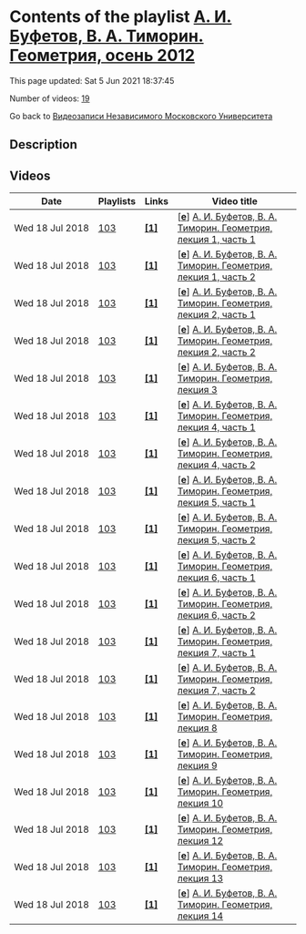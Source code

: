 # Contents of the playlist [А. И. Буфетов, В. А. Тиморин. Геометрия, осень 2012](https://www.youtube.com/playlist?list=PLp9ABVh6_x4H5AYoJ0vGnoI9I4oB6YcfT)

This page updated: Sat 5 Jun 2021 18:37:45

Number of videos: [19](#videos)

Go back to [Видеозаписи Независимого Московского Университета](../README.md)

## Description



## Videos

|Date|Playlists|Links|Video title|
|---|---|---|---|
| Wed&nbsp;18&nbsp;Jul&nbsp;2018 | [103](../playlists/103 "А. И. Буфетов, В. А. Тиморин. Геометрия, осень 2012") | [**[1]**](http://ium.mccme.ru/f12/geometry1.html) | [[**e**](https://studio.youtube.com/video/g9tY9HOtAKw/edit "Edit")] [А. И. Буфетов, В. А. Тиморин. Геометрия, лекция 1, часть 1](https://www.youtube.com/watch?v=g9tY9HOtAKw&list=PLp9ABVh6_x4H5AYoJ0vGnoI9I4oB6YcfT "Спецкурс НМУ. 12 сентября 2012 г. 17:30, НМУ 401 (Большой Власьевский пер., 11) http://ium.mccme.ru/f12/geometry1.html") |
| Wed&nbsp;18&nbsp;Jul&nbsp;2018 | [103](../playlists/103 "А. И. Буфетов, В. А. Тиморин. Геометрия, осень 2012") | [**[1]**](http://ium.mccme.ru/f12/geometry1.html) | [[**e**](https://studio.youtube.com/video/lbDP6brOveg/edit "Edit")] [А. И. Буфетов, В. А. Тиморин. Геометрия, лекция 1, часть 2](https://www.youtube.com/watch?v=lbDP6brOveg&list=PLp9ABVh6_x4H5AYoJ0vGnoI9I4oB6YcfT "Спецкурс НМУ. 12 сентября 2012 г. 17:30, НМУ 401 (Большой Власьевский пер., 11) http://ium.mccme.ru/f12/geometry1.html") |
| Wed&nbsp;18&nbsp;Jul&nbsp;2018 | [103](../playlists/103 "А. И. Буфетов, В. А. Тиморин. Геометрия, осень 2012") | [**[1]**](http://ium.mccme.ru/f12/geometry1.html) | [[**e**](https://studio.youtube.com/video/PIebUu-iFtA/edit "Edit")] [А. И. Буфетов, В. А. Тиморин. Геометрия, лекция 2, часть 1](https://www.youtube.com/watch?v=PIebUu-iFtA&list=PLp9ABVh6_x4H5AYoJ0vGnoI9I4oB6YcfT "Спецкурс НМУ. 19 сентября 2012 г. 17:30, НМУ 401 (Большой Власьевский пер., 11) http://ium.mccme.ru/f12/geometry1.html") |
| Wed&nbsp;18&nbsp;Jul&nbsp;2018 | [103](../playlists/103 "А. И. Буфетов, В. А. Тиморин. Геометрия, осень 2012") | [**[1]**](http://ium.mccme.ru/f12/geometry1.html) | [[**e**](https://studio.youtube.com/video/vbToaoddpTU/edit "Edit")] [А. И. Буфетов, В. А. Тиморин. Геометрия, лекция 2, часть 2](https://www.youtube.com/watch?v=vbToaoddpTU&list=PLp9ABVh6_x4H5AYoJ0vGnoI9I4oB6YcfT "Спецкурс НМУ. 19 сентября 2012 г. 17:30, НМУ 401 (Большой Власьевский пер., 11) http://ium.mccme.ru/f12/geometry1.html") |
| Wed&nbsp;18&nbsp;Jul&nbsp;2018 | [103](../playlists/103 "А. И. Буфетов, В. А. Тиморин. Геометрия, осень 2012") | [**[1]**](http://ium.mccme.ru/f12/geometry1.html) | [[**e**](https://studio.youtube.com/video/-HJ91QKyHqw/edit "Edit")] [А. И. Буфетов, В. А. Тиморин. Геометрия, лекция 3](https://www.youtube.com/watch?v=-HJ91QKyHqw&list=PLp9ABVh6_x4H5AYoJ0vGnoI9I4oB6YcfT "Спецкурс НМУ. 26 сентября 2012 г. 17:30, НМУ 401 (Большой Власьевский пер., 11) http://ium.mccme.ru/f12/geometry1.html") |
| Wed&nbsp;18&nbsp;Jul&nbsp;2018 | [103](../playlists/103 "А. И. Буфетов, В. А. Тиморин. Геометрия, осень 2012") | [**[1]**](http://ium.mccme.ru/f12/geometry1.html) | [[**e**](https://studio.youtube.com/video/djVA2uWmm_c/edit "Edit")] [А. И. Буфетов, В. А. Тиморин. Геометрия, лекция 4, часть 1](https://www.youtube.com/watch?v=djVA2uWmm_c&list=PLp9ABVh6_x4H5AYoJ0vGnoI9I4oB6YcfT "Спецкурс НМУ. 3 октября 2012 г. 17:30, НМУ 401 (Большой Власьевский пер., 11) http://ium.mccme.ru/f12/geometry1.html") |
| Wed&nbsp;18&nbsp;Jul&nbsp;2018 | [103](../playlists/103 "А. И. Буфетов, В. А. Тиморин. Геометрия, осень 2012") | [**[1]**](http://ium.mccme.ru/f12/geometry1.html) | [[**e**](https://studio.youtube.com/video/OyTETvP7670/edit "Edit")] [А. И. Буфетов, В. А. Тиморин. Геометрия, лекция 4, часть 2](https://www.youtube.com/watch?v=OyTETvP7670&list=PLp9ABVh6_x4H5AYoJ0vGnoI9I4oB6YcfT "Спецкурс НМУ. 3 октября 2012 г. 17:30, НМУ 401 (Большой Власьевский пер., 11) http://ium.mccme.ru/f12/geometry1.html") |
| Wed&nbsp;18&nbsp;Jul&nbsp;2018 | [103](../playlists/103 "А. И. Буфетов, В. А. Тиморин. Геометрия, осень 2012") | [**[1]**](http://ium.mccme.ru/f12/geometry1.html) | [[**e**](https://studio.youtube.com/video/Zy1SVF8uwkw/edit "Edit")] [А. И. Буфетов, В. А. Тиморин. Геометрия, лекция 5, часть 1](https://www.youtube.com/watch?v=Zy1SVF8uwkw&list=PLp9ABVh6_x4H5AYoJ0vGnoI9I4oB6YcfT "Спецкурс НМУ. 10 октября 2012 г. 17:30, НМУ 401 (Большой Власьевский пер., 11) http://ium.mccme.ru/f12/geometry1.html") |
| Wed&nbsp;18&nbsp;Jul&nbsp;2018 | [103](../playlists/103 "А. И. Буфетов, В. А. Тиморин. Геометрия, осень 2012") | [**[1]**](http://ium.mccme.ru/f12/geometry1.html) | [[**e**](https://studio.youtube.com/video/qLJYcZ1QeXc/edit "Edit")] [А. И. Буфетов, В. А. Тиморин. Геометрия, лекция 5, часть 2](https://www.youtube.com/watch?v=qLJYcZ1QeXc&list=PLp9ABVh6_x4H5AYoJ0vGnoI9I4oB6YcfT "Спецкурс НМУ. 10 октября 2012 г. 17:30, НМУ 401 (Большой Власьевский пер., 11) http://ium.mccme.ru/f12/geometry1.html") |
| Wed&nbsp;18&nbsp;Jul&nbsp;2018 | [103](../playlists/103 "А. И. Буфетов, В. А. Тиморин. Геометрия, осень 2012") | [**[1]**](http://ium.mccme.ru/f12/geometry1.html) | [[**e**](https://studio.youtube.com/video/NAF6aq9FROk/edit "Edit")] [А. И. Буфетов, В. А. Тиморин. Геометрия, лекция 6, часть 1](https://www.youtube.com/watch?v=NAF6aq9FROk&list=PLp9ABVh6_x4H5AYoJ0vGnoI9I4oB6YcfT "Спецкурс НМУ. 17 октября 2012 г. 17:30, НМУ 401 (Большой Власьевский пер., 11) http://ium.mccme.ru/f12/geometry1.html") |
| Wed&nbsp;18&nbsp;Jul&nbsp;2018 | [103](../playlists/103 "А. И. Буфетов, В. А. Тиморин. Геометрия, осень 2012") | [**[1]**](http://ium.mccme.ru/f12/geometry1.html) | [[**e**](https://studio.youtube.com/video/4Co9_TnvLfA/edit "Edit")] [А. И. Буфетов, В. А. Тиморин. Геометрия, лекция 6, часть 2](https://www.youtube.com/watch?v=4Co9_TnvLfA&list=PLp9ABVh6_x4H5AYoJ0vGnoI9I4oB6YcfT "Спецкурс НМУ. 17 октября 2012 г. 17:30, НМУ 401 (Большой Власьевский пер., 11) http://ium.mccme.ru/f12/geometry1.html") |
| Wed&nbsp;18&nbsp;Jul&nbsp;2018 | [103](../playlists/103 "А. И. Буфетов, В. А. Тиморин. Геометрия, осень 2012") | [**[1]**](http://ium.mccme.ru/f12/geometry1.html) | [[**e**](https://studio.youtube.com/video/x9htGvSuvgI/edit "Edit")] [А. И. Буфетов, В. А. Тиморин. Геометрия, лекция 7, часть 1](https://www.youtube.com/watch?v=x9htGvSuvgI&list=PLp9ABVh6_x4H5AYoJ0vGnoI9I4oB6YcfT "Спецкурс НМУ. 24 октября 2012 г. 17:30, НМУ 401 (Большой Власьевский пер., 11) http://ium.mccme.ru/f12/geometry1.html") |
| Wed&nbsp;18&nbsp;Jul&nbsp;2018 | [103](../playlists/103 "А. И. Буфетов, В. А. Тиморин. Геометрия, осень 2012") | [**[1]**](http://ium.mccme.ru/f12/geometry1.html) | [[**e**](https://studio.youtube.com/video/4b-wsfyfUeA/edit "Edit")] [А. И. Буфетов, В. А. Тиморин. Геометрия, лекция 7, часть 2](https://www.youtube.com/watch?v=4b-wsfyfUeA&list=PLp9ABVh6_x4H5AYoJ0vGnoI9I4oB6YcfT "Спецкурс НМУ. 24 октября 2012 г. 17:30, НМУ 401 (Большой Власьевский пер., 11) http://ium.mccme.ru/f12/geometry1.html") |
| Wed&nbsp;18&nbsp;Jul&nbsp;2018 | [103](../playlists/103 "А. И. Буфетов, В. А. Тиморин. Геометрия, осень 2012") | [**[1]**](http://ium.mccme.ru/f12/geometry1.html) | [[**e**](https://studio.youtube.com/video/iY9ETx2zUjM/edit "Edit")] [А. И. Буфетов, В. А. Тиморин. Геометрия, лекция 8](https://www.youtube.com/watch?v=iY9ETx2zUjM&list=PLp9ABVh6_x4H5AYoJ0vGnoI9I4oB6YcfT "Спецкурс НМУ. 31 октября 2012 г. 17:30, НМУ 401 (Большой Власьевский пер., 11) http://ium.mccme.ru/f12/geometry1.html") |
| Wed&nbsp;18&nbsp;Jul&nbsp;2018 | [103](../playlists/103 "А. И. Буфетов, В. А. Тиморин. Геометрия, осень 2012") | [**[1]**](http://ium.mccme.ru/f12/geometry1.html) | [[**e**](https://studio.youtube.com/video/HaGmhgVuptE/edit "Edit")] [А. И. Буфетов, В. А. Тиморин. Геометрия, лекция 9](https://www.youtube.com/watch?v=HaGmhgVuptE&list=PLp9ABVh6_x4H5AYoJ0vGnoI9I4oB6YcfT "Спецкурс НМУ. 7 ноября 2012 г. 17:30, НМУ 401 (Большой Власьевский пер., 11) http://ium.mccme.ru/f12/geometry1.html") |
| Wed&nbsp;18&nbsp;Jul&nbsp;2018 | [103](../playlists/103 "А. И. Буфетов, В. А. Тиморин. Геометрия, осень 2012") | [**[1]**](http://ium.mccme.ru/f12/geometry1.html) | [[**e**](https://studio.youtube.com/video/QPmXKUTnybY/edit "Edit")] [А. И. Буфетов, В. А. Тиморин. Геометрия, лекция 10](https://www.youtube.com/watch?v=QPmXKUTnybY&list=PLp9ABVh6_x4H5AYoJ0vGnoI9I4oB6YcfT "Спецкурс НМУ. 14 ноября 2012 г. 17:30, НМУ 401 (Большой Власьевский пер., 11) http://ium.mccme.ru/f12/geometry1.html") |
| Wed&nbsp;18&nbsp;Jul&nbsp;2018 | [103](../playlists/103 "А. И. Буфетов, В. А. Тиморин. Геометрия, осень 2012") | [**[1]**](http://ium.mccme.ru/f12/geometry1.html) | [[**e**](https://studio.youtube.com/video/eh9ofe75ZYc/edit "Edit")] [А. И. Буфетов, В. А. Тиморин. Геометрия, лекция 12](https://www.youtube.com/watch?v=eh9ofe75ZYc&list=PLp9ABVh6_x4H5AYoJ0vGnoI9I4oB6YcfT "Спецкурс НМУ. 28 ноября 2012 г. 17:30, НМУ 401 (Большой Власьевский пер., 11) http://ium.mccme.ru/f12/geometry1.html") |
| Wed&nbsp;18&nbsp;Jul&nbsp;2018 | [103](../playlists/103 "А. И. Буфетов, В. А. Тиморин. Геометрия, осень 2012") | [**[1]**](http://ium.mccme.ru/f12/geometry1.html) | [[**e**](https://studio.youtube.com/video/kcBG2A8V3kA/edit "Edit")] [А. И. Буфетов, В. А. Тиморин. Геометрия, лекция 13](https://www.youtube.com/watch?v=kcBG2A8V3kA&list=PLp9ABVh6_x4H5AYoJ0vGnoI9I4oB6YcfT "Спецкурс НМУ. 5 декабря 2012 г. 17:30, НМУ 401 (Большой Власьевский пер., 11) http://ium.mccme.ru/f12/geometry1.html") |
| Wed&nbsp;18&nbsp;Jul&nbsp;2018 | [103](../playlists/103 "А. И. Буфетов, В. А. Тиморин. Геометрия, осень 2012") | [**[1]**](http://ium.mccme.ru/f12/geometry1.html) | [[**e**](https://studio.youtube.com/video/Z7mL0SgtyV8/edit "Edit")] [А. И. Буфетов, В. А. Тиморин. Геометрия, лекция 14](https://www.youtube.com/watch?v=Z7mL0SgtyV8&list=PLp9ABVh6_x4H5AYoJ0vGnoI9I4oB6YcfT "Спецкурс НМУ. 12 декабря 2012 г. 17:30, НМУ 401 (Большой Власьевский пер., 11) http://ium.mccme.ru/f12/geometry1.html") |
